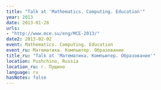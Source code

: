 ```yaml
---
title: "Talk at 'Mathematics. Computing. Education'"
year: 2013
date: 2013-01-28
urls:
- "http://www.mce.su/eng/MCE-2013/"
date2: 2013-02-02
event: Mathematics. Computing. Education
event_ru: Математика. Компьютер. Образование
title_ru: "Talk at 'Математика. Компьютер. Образование'"
location: Pushchino, Russia
location_ru: г. Пущино
language: ru
hasNotes: false
---
```

